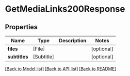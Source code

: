 # GetMediaLinks200Response

## Properties
Name | Type | Description | Notes
------------ | ------------- | ------------- | -------------
**files** | [File] |  | [optional] 
**subtitles** | [Subtitle] |  | [optional] 

[[Back to Model list]](../README.md#documentation-for-models) [[Back to API list]](../README.md#documentation-for-api-endpoints) [[Back to README]](../README.md)


